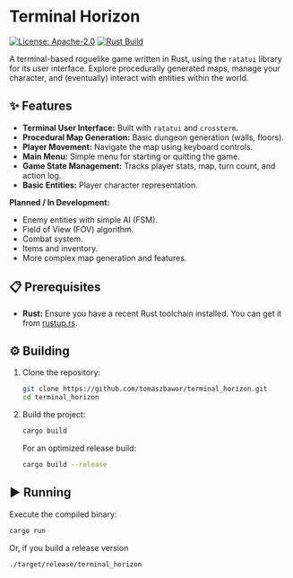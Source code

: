 # Terminal Horizon
[![License: Apache-2.0](https://img.shields.io/badge/License-Apache%202.0-blue.svg)](https://opensource.org/licenses/Apache-2.0)
[![Rust Build](https://github.com/tomaszbawor/terminal_horizon/actions/workflows/pipeline.yml/badge.svg)](https://github.com/tomaszbawor/terminal_horizon/actions/workflows/pipeline.yml)

A terminal-based roguelike game written in Rust, using the `ratatui` library for its user interface. Explore procedurally generated maps, manage your character, and (eventually) interact with entities within the world.

## ✨ Features

* **Terminal User Interface:** Built with `ratatui` and `crossterm`.
* **Procedural Map Generation:** Basic dungeon generation (walls, floors).
* **Player Movement:** Navigate the map using keyboard controls.
* **Main Menu:** Simple menu for starting or quitting the game.
* **Game State Management:** Tracks player stats, map, turn count, and action log.
* **Basic Entities:** Player character representation.

**Planned / In Development:**

* Enemy entities with simple AI (FSM).
* Field of View (FOV) algorithm.
* Combat system.
* Items and inventory.
* More complex map generation and features.

## 📋 Prerequisites

* **Rust:** Ensure you have a recent Rust toolchain installed. You can get it from [rustup.rs](https://rustup.rs/).

## ⚙️ Building

1.  Clone the repository:
    ```bash
    git clone https://github.com/tomaszbawor/terminal_horizon.git
    cd terminal_horizon
    ```
2.  Build the project:
    ```bash
    cargo build
    ```
    For an optimized release build:
    ```bash
    cargo build --release
    ```

## ▶️ Running

Execute the compiled binary:

```bash
cargo run
```

Or, if you build a release version 

```bash
./target/release/terminal_horizon
```
